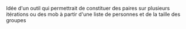 Idée d'un outil qui permettrait de constituer des paires sur plusieurs itérations ou des mob à partir d'une liste de personnes et de la taille des groupes